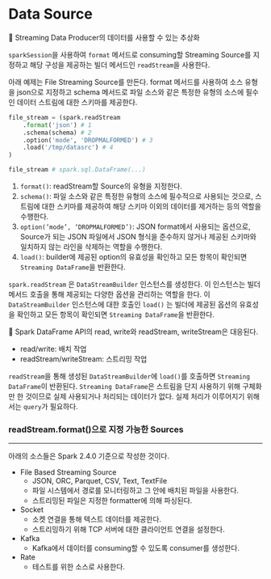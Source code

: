 

# Data Source

<aside> 📌 Streaming Data Producer의 데이터를 사용할 수 있는 추상화

</aside>

`sparkSession`을 사용하여 `format` 메서드로 consuming할 Streaming Source를 지정하고 해당 구성을 제공하는 빌더 메서드인 `readStream`을 사용한다.

아래 예제는 File Streaming Source를 만든다. format 메서드를 사용하여 소스 유형을 json으로 지정하고 schema 메서드로 파일 소스와 같은 특정한 유형의 소스에 필수인 데이터 스트림에 대한 스키마를 제공한다.

```python
file_stream = (spark.readStream
	.format('json') # 1
	.schema(schema) # 2
	.option('mode', 'DROPMALFORMED') # 3
	.load('/tmp/datasrc') # 4
)

file_stream # spark.sql.DataFrame(...)
```

1. `format()`: readStream할 Source의 유형을 지정한다.
2. `schema()`: 파일 소스와 같은 특정한 유형의 소스에 필수적으로 사용되는 것으로, 스트림에 대한 스키마를 제공하여 해당 스키마 이외의 데이터를 제거하는 등의 역할을 수행한다.
3. `option(’mode’, ‘DROPMALFORMED’)`: JSON format에서 사용되는 옵션으로, Source가 되는 JSON 파일에서 JSON 형식을 준수하지 않거나 제공된 스키마와 일치하지 않는 라인을 삭제하는 역할을 수행한다.
4. `load()`: builder에 제공된 option의 유효성을 확인하고 모든 항목이 확인되면 `Streaming DataFrame`을 반환한다.

`spark.readStream` 은 `DataStreamBuilder` 인스턴스를 생성한다. 이 인스턴스는 빌더 메서드 호출을 통해 제공되는 다양한 옵션을 관리하는 역할을 한다. 이 `DataStreamBuilder` 인스턴스에 대한 호출인 `load()` 는 빌더에 제공된 옵션의 유효성을 확인하고 모든 항목이 확인되면 `Streaming DataFrame`을 반환한다.

<aside> 📌 Spark DataFrame API의 read, write와 readStream, writeStream은 대응된다.

- read/write: 배치 작업
- readStream/writeStream: 스트리밍 작업

</aside>

`readStream`을 통해 생성된 `DataStreamBuilder`에 `load()`를 호출하면 `Streaming DataFrame`이 반환된다. `Streaming DataFrame`은 스트림을 단지 사용하기 위해 구체화만 한 것이므로 실제 사용되거나 처리되는 데이터가 없다. 실제 처리가 이루어지기 위해서는 `query`가 필요하다.

### readStream.format()으로 지정 가능한 Sources

------

아래의 소스들은 Spark 2.4.0 기준으로 작성한 것이다.

- File Based Streaming Source
    - JSON, ORC, Parquet, CSV, Text, TextFile
    - 파일 시스템에서 경로를 모니터링하고 그 안에 배치된 파일을 사용한다.
    - 스트리밍된 파일은 지정한 formatter에 의해 파싱된다.
- Socket
    - 소켓 연결을 통해 텍스트 데이터를 제공한다.
    - 스트리밍하기 위해 TCP 서버에 대한 클라이언트 연결을 설정한다.
- Kafka
    - Kafka에서 데이터를 consuming할 수 있도록 consumer를 생성한다.
- Rate
    - 테스트를 위한 소스로 사용한다.